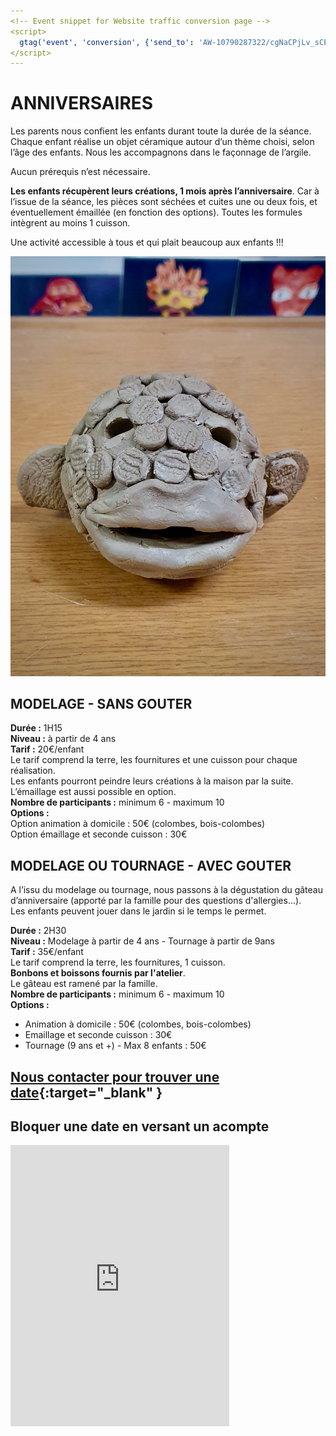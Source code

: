 ```yaml
---
<!-- Event snippet for Website traffic conversion page -->
<script>
  gtag('event', 'conversion', {'send_to': 'AW-10790287322/cgNaCPjLv_sCENrvmpko'});
</script>
---
```


# ANNIVERSAIRES
Les parents nous confient les enfants durant toute la durée de la séance.
Chaque enfant réalise un objet céramique autour d’un thème choisi, selon l’âge des enfants.
Nous les accompagnons dans le façonnage de l’argile.  

Aucun prérequis n’est nécessaire.  

**Les enfants récupèrent leurs créations, 1 mois après l’anniversaire**. Car à l’issue de la séance, les pièces sont séchées et cuites une ou deux fois, et éventuellement émaillée (en fonction des options).
Toutes les formules intègrent au moins 1 cuisson.  

Une activité accessible à tous et qui plait beaucoup aux enfants !!!  

<img src="/images/enfants-modelage-stages-poterie-fansdeterre-ceramique-colombes-paris.jpeg" class="image-stage">

## MODELAGE - SANS GOUTER
**Durée :** 1H15  
**Niveau :** à partir de 4 ans  
**Tarif :** 20€/enfant  
Le tarif comprend la terre, les fournitures et une cuisson pour chaque réalisation.  
Les enfants pourront peindre leurs créations à la maison par la suite.  
L’émaillage est aussi possible en option.  
**Nombre de participants :** minimum 6 - maximum 10  
**Options :**  
Option animation à domicile : 50€ (colombes, bois-colombes)  
Option émaillage et seconde cuisson : 30€  


## MODELAGE OU TOURNAGE - AVEC GOUTER
A l’issu du modelage ou tournage, nous passons à la dégustation du gâteau d’anniversaire (apporté par la famille pour des questions d'allergies...).  
Les enfants peuvent jouer dans le jardin si le temps le permet.  

**Durée :** 2H30  
**Niveau :** Modelage à partir de 4 ans  - Tournage à partir de 9ans  
**Tarif :** 35€/enfant  
Le tarif comprend la terre, les fournitures, 1 cuisson.  
**Bonbons et boissons fournis par l'atelier**.  
Le gâteau est ramené par la famille.  
**Nombre de participants :** minimum 6 - maximum 10  
**Options :**  
- Animation à domicile : 50€ (colombes, bois-colombes)  
- Emaillage et seconde cuisson : 30€  
- Tournage (9 ans et +) - Max 8 enfants : 50€    


## [Nous contacter pour trouver une date](https://docs.google.com/forms/d/e/1FAIpQLScDnAGxa7UlusJ0sVcahW_FnYDXCc4BQsAE5W8vGXzb9_z4pg/viewform?entry.1318731939&entry.625861564&entry.1682638982&entry.1661862399&entry.635975601){:target="_blank" }  

## Bloquer une date en versant un acompte
<iframe id="haWidget" allowtransparency="true" src="https://www.helloasso.com/associations/fans-de-terre/evenements/reglement-libre-2021-2022/widget-vignette" style="width: 350px; height: 450px; border: none;"></iframe>

